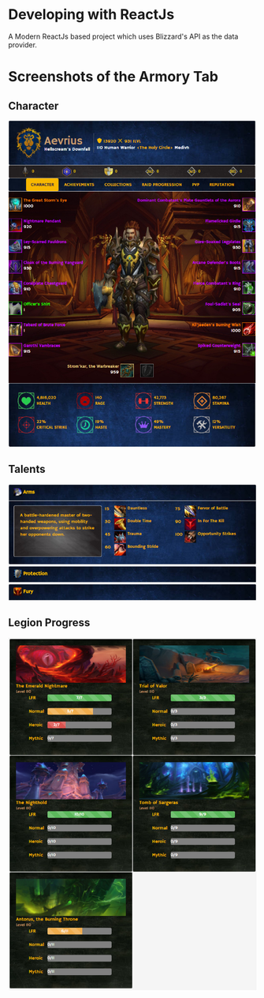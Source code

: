 # Developing with ReactJs
A Modern ReactJs based project which uses Blizzard's API as the data provider.

# Screenshots of the Armory Tab
## Character
![alt text](/src/extra/FullChar.png)

## Talents
![alt text](/src/extra/FullTalents.png)

## Legion Progress
![alt text](/src/extra/FullRaid.png)
